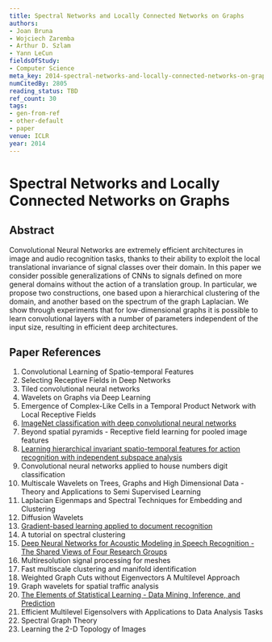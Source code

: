 ```yaml
---
title: Spectral Networks and Locally Connected Networks on Graphs
authors:
- Joan Bruna
- Wojciech Zaremba
- Arthur D. Szlam
- Yann LeCun
fieldsOfStudy:
- Computer Science
meta_key: 2014-spectral-networks-and-locally-connected-networks-on-graphs
numCitedBy: 2805
reading_status: TBD
ref_count: 30
tags:
- gen-from-ref
- other-default
- paper
venue: ICLR
year: 2014
---
```


# Spectral Networks and Locally Connected Networks on Graphs

## Abstract

Convolutional Neural Networks are extremely efficient architectures in image and audio recognition tasks, thanks to their ability to exploit the local translational invariance of signal classes over their domain. In this paper we consider possible generalizations of CNNs to signals defined on more general domains without the action of a translation group. In particular, we propose two constructions, one based upon a hierarchical clustering of the domain, and another based on the spectrum of the graph Laplacian. We show through experiments that for low-dimensional graphs it is possible to learn convolutional layers with a number of parameters independent of the input size, resulting in efficient deep architectures.

## Paper References

1. Convolutional Learning of Spatio-temporal Features
2. Selecting Receptive Fields in Deep Networks
3. Tiled convolutional neural networks
4. Wavelets on Graphs via Deep Learning
5. Emergence of Complex-Like Cells in a Temporal Product Network with Local Receptive Fields
6. [ImageNet classification with deep convolutional neural networks](2012-imagenet-classification-with-deep-convolutional-neural-networks)
7. Beyond spatial pyramids - Receptive field learning for pooled image features
8. [Learning hierarchical invariant spatio-temporal features for action recognition with independent subspace analysis](2011-learning-hierarchical-invariant-spatio-temporal-features-for-action-recognition-with-independent-subspace-analysis)
9. Convolutional neural networks applied to house numbers digit classification
10. Multiscale Wavelets on Trees, Graphs and High Dimensional Data - Theory and Applications to Semi Supervised Learning
11. Laplacian Eigenmaps and Spectral Techniques for Embedding and Clustering
12. Diffusion Wavelets
13. [Gradient-based learning applied to document recognition](1998-lenet5.md)
14. A tutorial on spectral clustering
15. [Deep Neural Networks for Acoustic Modeling in Speech Recognition - The Shared Views of Four Research Groups](2012-deep-neural-networks-for-acoustic-modeling-in-speech-recognition-the-shared-views-of-four-research-groups)
16. Multiresolution signal processing for meshes
17. Fast multiscale clustering and manifold identification
18. Weighted Graph Cuts without Eigenvectors A Multilevel Approach
19. Graph wavelets for spatial traffic analysis
20. [The Elements of Statistical Learning - Data Mining, Inference, and Prediction](2004-the-elements-of-statistical-learning-data-mining-inference-and-prediction)
21. Efficient Multilevel Eigensolvers with Applications to Data Analysis Tasks
22. Spectral Graph Theory
23. Learning the 2-D Topology of Images
